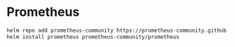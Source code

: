 # Prometheus

```bash
helm repo add prometheus-community https://prometheus-community.github.io/helm-charts
helm install prometheus prometheus-community/prometheus
```
